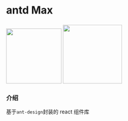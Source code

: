 # antd Max

###

<div class="pic-plus">
  <img width="150" src="https://gw.alipayobjects.com/zos/rmsportal/KDpgvguMpGfqaHPjicRK.svg">
  <img width="160" src="https://gw.alipayobjects.com/zos/antfincdn/aPkFc8Sj7n/method-draw-image.svg"></div>

### 介绍

基于`ant-design`封装的 react 组件库
